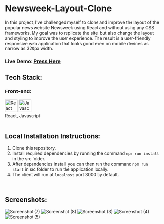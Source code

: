 # Newsweek-Layout-Clone

In this project, I've challenged myself to clone and improve the layout of the popular news website Newsweek using React and without using any CSS frameworks. My goal was to replicate the site, but also change the layout and styling to improve the user experience. The result is a user-friendly responsive web application that looks good even on mobile devices as narrow as 320px width. 

<h3>Live Demo: <a href='https://anthonygleason.github.io/Newsweek-Layout-Clone/'>Press Here</a></h3>
<h2>Tech Stack:</h2>
<h3>Front-end:</h3>
  <span>
    <img alt="React" height=40rem width=40rem src="https://api.iconify.design/logos/react.svg?download=1" />
    <img alt="Javascript" height=40rem width=40rem src="https://api.iconify.design/logos/javascript.svg?download=1" />
  </span>
  <br />
  React, Javascript
<br />
<br />
<h2>Local Installation Instructions:</h2>
<ol>
  <li>Clone this repository.</li>
  <li>Install required dependencies by running the command <code>npm run install</code> in the src folder.</li>
  <li>After dependencies install, you can then run the command <code>npm run start</code> in src folder to run the application locally.</li>
  <li>The client will run at <code>localhost</code> port 3000 by default.</li>
</ol>
<br />
<h2>Screenshots:</h2>

![Screenshot (7)](https://user-images.githubusercontent.com/87878255/230656683-b81ba4eb-045f-4ade-9bbc-dfee740d2782.png)
![Screenshot (8)](https://user-images.githubusercontent.com/87878255/230656691-92a312d8-9346-4426-9a0f-e76246031863.png)
![Screenshot (3)](https://user-images.githubusercontent.com/87878255/230530672-036ea12d-8097-46e3-b99c-c20a7f430094.png)
![Screenshot (4)](https://user-images.githubusercontent.com/87878255/230530694-824b3be3-c1c7-456d-a205-86d68b9ffd65.png)
![Screenshot (5)](https://user-images.githubusercontent.com/87878255/230530682-bf28828d-cb02-47a9-b23e-c9a5a3da5be5.png)
